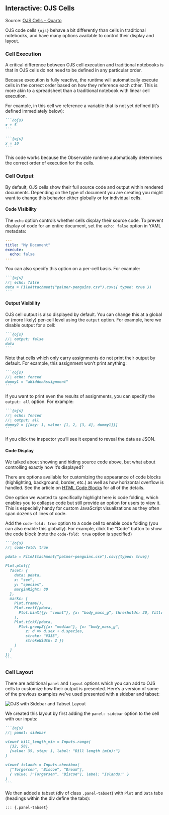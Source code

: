 ## Interactive: OJS Cells

Source: [OJS Cells – Quarto](https://quarto.org/docs/interactive/ojs/ojs-cells.html)

OJS code cells `{ojs}` behave a bit differently than cells in traditional notebooks, and have many options available to control their display and layout.

### Cell Execution

A critical difference between OJS cell execution and traditional notebooks is that in OJS cells do not need to be defined in any particular order.

Because execution is fully reactive, the runtime will automatically execute cells in the correct order based on how they reference each other. This is more akin to a spreadsheet than a traditional notebook with linear cell execution.

For example, in this cell we reference a variable that is not yet defined (it’s defined immediately below):

````markdown
```{ojs}
x + 5
```
````

````markdown
```{ojs}
x = 10
```
````

This code works because the Observable runtime automatically determines the correct order of execution for the cells.

### Cell Output

By default, OJS cells show their full source code and output within rendered documents. Depending on the type of document you are creating you might want to change this behavior either globally or for individual cells.

#### Code Visibility

The `echo` option controls whether cells display their source code. To prevent display of code for an entire document, set the `echo: false` option in YAML metadata:

```yaml
---
title: "My Document"
execute:
  echo: false
---
```

You can also specify this option on a per-cell basis. For example:

````markdown
```{ojs}
//| echo: false
data = FileAttachment("palmer-penguins.csv").csv({ typed: true })
```
````

#### Output Visibility

OJS cell output is also displayed by default. You can change this at a global or (more likely) per-cell level using the `output` option. For example, here we disable output for a cell:

````markdown
```{ojs}
//| output: false
data
```
````

Note that cells which only carry assignments do not print their output by default. For example, this assignment won’t print anything:

````markdown
```{ojs}
//| echo: fenced
dummy1 = "aHiddenAssignment"
```
````

If you want to print even the results of assignments, you can specify the `output: all` option. For example:

````markdown
```{ojs}
//| echo: fenced
//| output: all
dummy2 = [{key: 1, value: [1, 2, [3, 4], dummy1]}]
```
````

If you click the inspector you’ll see it expand to reveal the data as JSON.

#### Code Display

We talked about showing and hiding source code above, but what about controlling exactly how it’s displayed?

There are options available for customizing the appearance of code blocks (highlighting, background, border, etc.) as well as how horizontal overflow is handled. See the article on [HTML Code Blocks](https://quarto.org/docs/output-formats/html-code.html) for all of the details.

One option we wanted to specifically highlight here is code folding, which enables you to collapse code but still provide an option for users to view it. This is especially handy for custom JavaScript visualizations as they often span dozens of lines of code.

Add the `code-fold: true` option to a code cell to enable code folding (you can also enable this globally). For example, click the “Code” button to show the code block (note the `code-fold: true` option is specified)

````markdown
```{ojs}
//| code-fold: true

pdata = FileAttachment("palmer-penguins.csv").csv({typed: true})

Plot.plot({
  facet: {
    data: pdata,
    x: "sex",
    y: "species",
    marginRight: 80
  },
  marks: [
    Plot.frame(),
    Plot.rectY(pdata,
      Plot.binX({y: "count"}, {x: "body_mass_g", thresholds: 20, fill: "species"})
    ),
    Plot.tickX(pdata,
      Plot.groupZ({x: "median"}, {x: "body_mass_g",
         z: d => d.sex + d.species,
         stroke: "#333",
         strokeWidth: 2 })
    )
  ]
})
```
````

### Cell Layout

There are additional `panel` and `layout` options which you can add to OJS cells to customize how their output is presented. Here’s a version of some of the previous examples we’ve used presented with a sidebar and tabset:

![OJS with Sidebar and Tabset Layout](https://quarto.org/docs/interactive/ojs/images/layout-example.png)

We created this layout by first adding the `panel: sidebar` option to the cell with our inputs:

````markdown
```{ojs}
//| panel: sidebar

viewof bill_length_min = Inputs.range(
  [32, 50],
  {value: 35, step: 1, label: "Bill length (min):"}
)

viewof islands = Inputs.checkbox(
  ["Torgersen", "Biscoe", "Dream"],
  { value: ["Torgersen", "Biscoe"], label: "Islands:" }
)
```
````

We then added a tabset (div of class `.panel-tabset`) with `Plot` and `Data` tabs (headings within the div define the tabs):

````markdown
::: {.panel-tabset}

